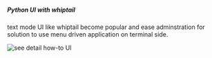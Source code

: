 ##### Python UI with whiptail 

text mode UI like whiptail become popular and ease adminstration for 
solution to use menu driven application on terminal side.

![see detail how-to UI](https://github.com/boonchu/opslab/tree/master/tools/UI)

